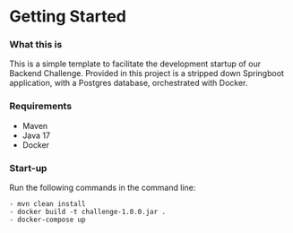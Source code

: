 # **Getting Started**

### **What this is**

This is a simple template to facilitate the development startup of our Backend Challenge.
Provided in this project is a stripped down Springboot application, with a Postgres database, orchestrated with Docker. 

### **Requirements**

 - Maven
 - Java 17
 - Docker

### **Start-up**

Run the following commands in the command line:

    - mvn clean install 
    - docker build -t challenge-1.0.0.jar .
    - docker-compose up

